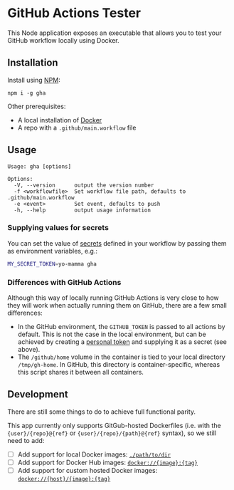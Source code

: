 # GitHub Actions Tester

This Node application exposes an executable that allows you to test
your GitHub workflow locally using Docker.


## Installation

Install using [NPM](https://npmjs.com/):

```
npm i -g gha
```

Other prerequisites:

* A local installation of [Docker](https://docker.com/)
* A repo with a `.github/main.workflow` file


## Usage

```
Usage: gha [options]

Options:
  -V, --version      output the version number
  -f <workflowfile>  Set workflow file path, defaults to .github/main.workflow
  -e <event>         Set event, defaults to push
  -h, --help         output usage information
```

### Supplying values for secrets

You can set the value of [secrets](https://developer.github.com/actions/creating-workflows/storing-secrets/) defined in your workflow by passing them as environment variables, e.g.:

```sh
MY_SECRET_TOKEN=yo-mamma gha
```

### Differences with GitHub Actions

Although this way of locally running GitHub Actions is very close to how they
will work when actually running them on GitHub, there are a few small differences:

* In the GitHub environment, the `GITHUB_TOKEN` is passed to all actions by default. This is not the case in the local environment, but can be achieved by creating a [personal token](https://github.com/settings/tokens/new?scopes=repo&description=GHA) and supplying it as a secret (see above).
* The `/github/home` volume in the container is tied to your local directory `/tmp/gh-home`. In GitHub, this directory is container-specific, whereas this script shares it between all containers.


## Development

There are still some things to do to achieve full functional parity.

This app currently only supports GitGub-hosted Dockerfiles (i.e. with the
`{user}/{repo}@{ref}` or `{user}/{repo}/{path}@{ref}` syntax), so we still need
to add:

- [ ] Add support for local Docker images: [`./path/to/dir`](https://developer.github.com/actions/creating-workflows/workflow-configuration-options/#using-a-dockerfile-image-in-an-action)
- [ ] Add support for Docker Hub images: [`docker://{image}:{tag}`](https://developer.github.com/actions/creating-workflows/workflow-configuration-options/#using-a-dockerfile-image-in-an-action)
- [ ] Add support for custom hosted Docker images: [`docker://{host}/{image}:{tag}`](https://developer.github.com/actions/creating-workflows/workflow-configuration-options/#using-a-dockerfile-image-in-an-action)
